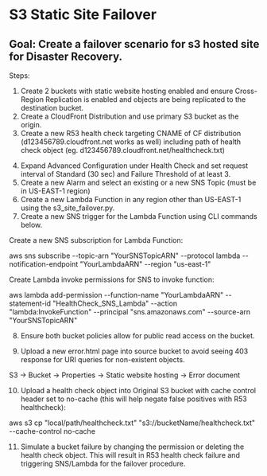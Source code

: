 # S3 Static Site Failover

## Goal: Create a failover scenario for s3 hosted site for Disaster Recovery.

Steps:

1) Create 2 buckets with static website hosting enabled and ensure Cross-Region Replication is enabled and objects are being replicated to the destination bucket.
2) Create a CloudFront Distribution and use primary S3 bucket as the origin.
3) Create a new R53 health check targeting CNAME of CF distribution (d123456789.cloudfront.net works as well) including path of health check object (eg. d123456789.cloudfront.net/healthcheck.txt)
4. Expand Advanced Configuration under Health Check and set request interval of Standard (30 sec) and Failure Threshold of at least 3.
5. Create a new Alarm and select an existing or a new SNS Topic (must be in US-EAST-1 region)
6. Create a new Lambda Function in any region other than US-EAST-1 using the s3_site_failover.py.
7. Create a new SNS trigger for the Lambda Function using CLI commands below.

Create a new SNS subscription for Lambda Function:

aws sns subscribe --topic-arn "YourSNSTopicARN" --protocol lambda --notification-endpoint "YourLambdaARN" --region "us-east-1"

Create Lambda invoke permissions for SNS to invoke function:

aws lambda add-permission --function-name "YourLambdaARN" --statement-id "HealthCheck_SNS_Lambda" --action "lambda:InvokeFunction" --principal "sns.amazonaws.com" --source-arn "YourSNSTopicARN" 

8. Ensure both bucket policies allow for public read access on the bucket. 

9. Upload a new error.html page into source bucket to avoid seeing 403 response for URI queries for non-existent objects.

S3 -> Bucket -> Properties -> Static website hosting -> Error document

10. Upload a health check object into Original S3 bucket with cache control header set to no-cache (this will help negate false positives with R53 healthcheck):

aws s3 cp "local/path/healthcheck.txt" "s3://bucketName/healthcheck.txt" --cache-control no-cache

11.  Simulate a bucket failure by changing the permission or deleting the health check object. This will result in R53 health check failure and triggering SNS/Lambda for the failover procedure.

